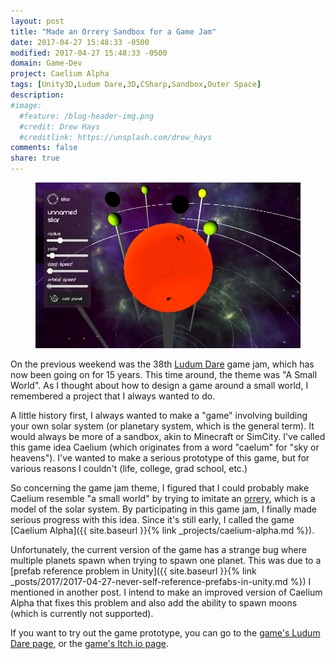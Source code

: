 ```yaml
---
layout: post
title: "Made an Orrery Sandbox for a Game Jam"
date: 2017-04-27 15:48:33 -0500
modified: 2017-04-27 15:48:33 -0500
domain: Game-Dev
project: Caelium Alpha
tags: [Unity3D,Ludum Dare,3D,CSharp,Sandbox,Outer Space]
description: 
#image:
  #feature: /blog-header-img.png
  #credit: Drew Hays
  #creditlink: https://unsplash.com/drew_hays
comments: false
share: true
---
```


<figure>
	<a href="/_images/project-images/caelium-alpha/caeAl_LD_Gameplay.png" target="_blank">
		<img src="/_images/project-images/caelium-alpha/caeAl_LD_Gameplay.png" alt="">
	</a>
</figure>

On the previous weekend was the 38th [Ludum Dare](https://ldjam.com/) game jam, which has now been going on for 15 years. This time around, the theme was "A Small World". As I thought about how to design a game around a small world, I remembered a project that I always wanted to do.

A little history first, I always wanted to make a "game" involving building your own solar system (or planetary system, which is the general term). It would always be more of a sandbox, akin to Minecraft or SimCity. I've called this game idea Caelium (which originates from a word "caelum" for "sky or heavens"). I've wanted to make a serious prototype of this game, but for various reasons I couldn't (life, college, grad school, etc.)

So concerning the game jam theme, I figured that I could probably make Caelium resemble "a small world" by trying to imitate an [orrery](https://www.google.com/search?q=orrery&tbm=isch), which is a model of the solar system. By participating in this game jam, I finally made serious progress with this idea. Since it's still early, I called the game [Caelium Alpha]({{ site.baseurl }}{% link _projects/caelium-alpha.md %}).

Unfortunately, the current version of the game has a strange bug where multiple planets spawn when trying to spawn one planet. This was due to a [prefab reference problem in Unity]({{ site.baseurl }}{% link _posts/2017/2017-04-27-never-self-reference-prefabs-in-unity.md %}) I mentioned in another post. I intend to make an improved version of Caelium Alpha that fixes this problem and also add the ability to spawn moons (which is currently not supported).

If you want to try out the game prototype, you can go to the [game's Ludum Dare page](https://ldjam.com/events/ludum-dare/38/caelium-alpha), or the [game's Itch.io page](https://jishenaz.itch.io/caelium-alpha).
